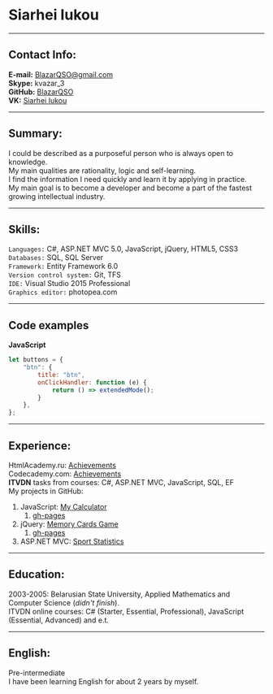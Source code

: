 # Siarhei Iukou
-----
## Contact Info:

**E-mail:** BlazarQSO@gmail.com  
**Skype:** kvazar_3  
**GitHub:** [BlazarQSO](https://github.com/BlazarQSO)  
**VK:** [Siarhei Iukou](https://vk.com/ivkovsa)  

-----
## Summary:

I could be described as a purposeful person who is always open to knowledge.  
My main qualities are rationality, logic and self-learning.  
I find the information I need quickly and learn it by applying in practice.  
My main goal is to become a developer and become a part of the fastest growing intellectual industry.  

-----
## Skills:

`Languages:` C#, ASP.NET MVC 5.0, JavaScript, jQuery, HTML5, CSS3  
`Databases:` SQL, SQL Server  
`Framework:` Entity Framework 6.0  
`Version control system:` Git, TFS  
`IDE:` Visual Studio 2015 Professional  
`Graphics editor:` photopea.com  

-----
## Code examples

**JavaScript**  
```javascript
let buttons = {
	"btn": {
		title: "btn",
		onClickHandler: function (e) {
			return () => extendedMode();
		}
	},
};
```

-----
## Experience:

HtmlAcademy.ru: [Achievements](https://htmlacademy.ru/profile/id1185755/achievements)  
Codecademy.com: [Achievements](https://www.codecademy.com/users/BlazarQSO/achievements)  
**ITVDN** tasks from courses: C#, ASP.NET MVC, JavaScript, SQL, EF  
My projects in GitHub:  


1. JavaScript: [My Calculator](https://github.com/BlazarQSO/MyCalc) 
   1. [gh-pages](https://blazarqso.github.io/MyCalc/)     
1. jQuery: [Memory Cards Game](https://github.com/BlazarQSO/MemoryCardsGame)  
   1. [gh-pages](https://blazarqso.github.io/MemoryCardsGame/)  
1. ASP.NET MVC: [Sport Statistics](https://github.com/BlazarQSO/SportStatistics)  

-----
## Education:

2003-2005: Belarusian State University, Applied Mathematics and Computer Science (*didn't finish*).  
ITVDN online courses: C# (Starter, Essential, Professional), JavaScript (Essential, Advanced) and e.t.  

-----
## English:

Pre-intermediate  
I have been learning English for about 2 years by myself.   